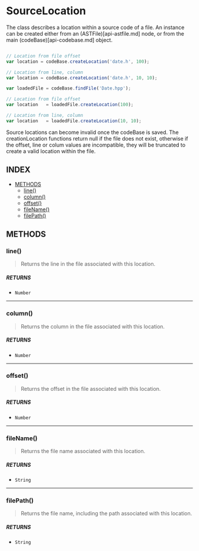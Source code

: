 # SourceLocation

The class describes a location within a source code of a file. An instance can be created either from an (ASTFile)[api-astfile.md] node, or from the main (codeBase)[api-codebase.md] object.

```js

// Location from file offset
var location = codeBase.createLocation('date.h', 100);

// Location from line, column
var location = codeBase.createLocation('date.h', 10, 10);
```

```js
var loadedFile = codeBase.findFile('Date.hpp');

// Location from file offset
var location   = loadedFile.createLocation(100);

// Location from line, column
var location   = loadedFile.createLocation(10, 10);
```

Source locations can become invalid once the codeBase is saved. The creationLocation functions return null if the file does not exist, otherwise if the offset, line or colum values are incompatible, they will be truncated to create a valid location within the file.

## INDEX

 - [METHODS](#methods)
	 - [line()](#line)
	 - [column()](#column)
	 - [offset()](#offset)
	 - [fileName()](#filename)
	 - [filePath()](#filepath)

## METHODS

### line()

> Returns the line in the file associated with this location.

##### RETURNS

 * `Number`

---

### column()

> Returns the column in the file associated with this location.

##### RETURNS

 * `Number`

---

### offset()

> Returns the offset in the file associated with this location.

##### RETURNS

 * `Number`

---

### fileName()

> Returns the file name associated with this location.

##### RETURNS

 * `String`

---

### filePath()

> Returns the file name, including the path associated with this location.

##### RETURNS

 * `String`
